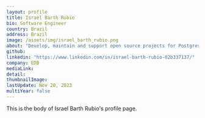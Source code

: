 ```yaml
---
layout: profile
title: Israel Barth Rubio
bio: Software Engineer
country: Brazil
address: Brazil
image: /assets/img/israel_barth_rubio.png
about: "Develop, maintain and support open source projects for Postgres High Availability and Backup, e.g. Patroni and Barman, besides in-house tools for automation and deployment; Involvement with open source communities to help on addressing questions, reviewing code and contributing features to projects. Help to resolve customer issues and provide training for new product releases. Write regression tests for bugs and new features. Assist with growing test automation through GitHub Actions"
github:
linkedin: "https://www.linkedin.com/in/israel-barth-rubio-02b337137/"
company: EDB
mediaLink:
detail: 
thumbnailImage:
lastUpdate: Nov 20, 2023
multiYear: false
---
```


This is the body of Israel Barth Rubio's profile page.
